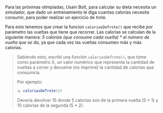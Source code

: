 Para las próximas olimpiadas, Usain Bolt, para calcular su dieta necesita un simulador, que dado un entrenamiento le diga cuantas calorías necesita consumir, para poder realizar un ejercicio de trote.

Para esto tenemos que crear la funcion `caloriasDeTrote()` que recibe por parámetro las vueltas que tiene que recorrer.
Las calorías se calculan de la siguiente manera: _5 calorías (que consume cada vuelta) * el número de vuelta que se da_, ya que cada vez las vueltas consumen más y más calorías.

> Sabiendo esto, escribí una función `caloriasDeTrote()`, que tome como parámetro X, un valor numérico que representa la cantidad de vueltas a correr y devuelve (no imprime) la cantidad de calorías que consumiría.

> Por ejemplo: 
> 
> ```javascript
> ム caloriasDeTrote(2)
> ```
> Deveria devolver 15 donde 5 calorias son de la primera vuelta (5 * 1) y 10 calorias de la segunda (5 * 2).
